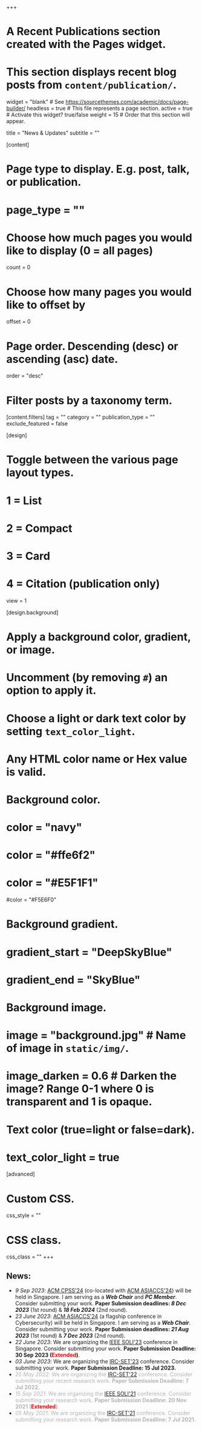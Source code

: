 +++
# A Recent Publications section created with the Pages widget.
# This section displays recent blog posts from `content/publication/`.

widget = "blank"  # See https://sourcethemes.com/academic/docs/page-builder/
headless = true  # This file represents a page section.
active = true  # Activate this widget? true/false
weight = 15  # Order that this section will appear.

title = "News & Updates"
subtitle = ""

[content]
  # Page type to display. E.g. post, talk, or publication.
  # page_type = ""
  
  # Choose how much pages you would like to display (0 = all pages)
  count = 0
  
  # Choose how many pages you would like to offset by
  offset = 0

  # Page order. Descending (desc) or ascending (asc) date.
  order = "desc"

  # Filter posts by a taxonomy term.
  [content.filters]
    tag = ""
    category = ""
    publication_type = ""
    exclude_featured = false
  
[design]
  # Toggle between the various page layout types.
  #   1 = List
  #   2 = Compact
  #   3 = Card
  #   4 = Citation (publication only)
  view = 1
  
[design.background]
  # Apply a background color, gradient, or image.
  #   Uncomment (by removing `#`) an option to apply it.
  #   Choose a light or dark text color by setting `text_color_light`.
  #   Any HTML color name or Hex value is valid.
    
  # Background color.
  # color = "navy"
  # color = "#ffe6f2"
  # color = "#E5F1F1"
  #color = "#F5E6F0"
  
  # Background gradient.
  # gradient_start = "DeepSkyBlue"
  # gradient_end = "SkyBlue"
  
  # Background image.
  # image = "background.jpg"  # Name of image in `static/img/`.
  # image_darken = 0.6  # Darken the image? Range 0-1 where 0 is transparent and 1 is opaque.

  # Text color (true=light or false=dark).
  # text_color_light = true  
  
[advanced]
 # Custom CSS. 
 css_style = ""
 
 # CSS class.
 css_class = ""
+++

## **News:**
* *9 Sep 2023*: [ACM CPSS'24](https://asiaccs2024.sutd.edu.sg/cpss2024/) (co-located with [ACM ASIACCS'24](https://asiaccs2024.sutd.edu.sg/)) will be held in Singapore. I am serving as a ***Web Chair*** and ***PC Member***. Consider submitting your work. **Paper Submission deadlines: *8 Dec 2023*** (1st round) & ***18 Feb 2024*** (2nd round).
* *23 June 2023*: [ACM ASIACCS'24](https://asiaccs2024.sutd.edu.sg/) (a flagship conference in Cybersecurity) will be held in Singapore. I am serving as a ***Web Chair***. Consider submitting your work. **Paper Submission deadlines: *21 Aug 2023*** (1st round) & ***7 Dec 2023*** (2nd round).
* *22 June 2023*: We are organizing the [IEEE SOLI'23](https://2023.ieee-soli.org/) conference in Singapore. Consider submitting your work. **Paper Submission Deadline: 30 Sep 2023 (<span style="color:red;">Extended</span>)**.
* *03 June 2023*:  We are organizing the [IRC-SET'23](https://ircset.org/main/conference-2023/) conference. Consider submitting your work. **Paper Submission Deadline: 15 Jul 2023.** 
* <span style="color: rgb(180, 180, 180);"> *25 May 2022*: We are organizing the [IRC-SET'22](https://ircset.org/main/conference-2022/) conference. Consider submitting your recent research work. **Paper Submission Deadline: 7 Jul 2022.** </span>
* <span style="color: rgb(180, 180, 180);"> *15 Sep 2021*: We are organizing the [IEEE SOLI'21](https://2021.ieee-soli.org/) conference. Consider submitting your research work. **Paper Submission Deadline: 20 Nov 2021 (<span style="color:red;">Extended</span>)**.</span>
* <span style="color: rgb(180, 180, 180);"> *05 May 2021*: We are organizing the [IRC-SET'21](https://ircset.org/main/conference-2021/) conference. Consider submitting your research work. **Paper Submission Deadline: 7 Jul 2021.** </span>

  
<!---
<div class="boxInfo">
  
  **25 May 2022**: We are organizing the [IRC-SET'22](https://ircset.org/main/conference-2022/) conference. Consider submitting your recent research work. **~~Deadline: 7 Jul 2022.~~** 
  
</div>
<div class="boxInfo">
  
  **15 Sep 2021**: We are organizing the [IEEE SOLI'21](https://2021.ieee-soli.org/) conference. Consider submitting your research work. **~~Deadline: 20 Nov 2021 (<span style="color:red;">Extended</span>).~~**
</div>

<div class="boxInfo">
  
  **05 May 2021**: We are organizing the [IRC-SET'21](https://ircset.org/main/conference-2021/) conference. Consider submitting your research work. **~~Deadline: 7 Jul 2021.~~** 
  </div>
--->
  
<!---
<div  class="boxInfo">Note:

This is **bold** and this is _emphasized_. [this is a link](https://www.mattmayes.com)
</div>

<div class="boxBell">Disclaimer</div>
<div class="boxCheck">Check</div>
<div class="boxComment">Comment</div>
<div class="boxHeart">Heart</div>
<div class="boxInfo">Info</div>
<div class="boxPlus">Plus</div>
<div class="boxStar">Star</div>
<div class="boxWarning">Warning </div>

> Testing.

<div style="padding: 15px; border: 1px solid transparent; border-color: transparent; margin-bottom: 20px; border-radius: 4px; color: #3c763d; background-color: #dff0d8; border-color: #ffe6f2;">
I am a success message
</div>

Red text: <span style="color:red;">**Extended**</span>
Reference: https://roneo.org/en/hugo-custom-warning-infoboxes/
--->

